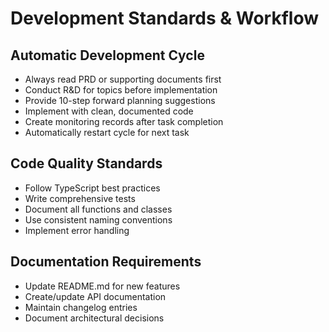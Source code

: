 # Development Standards & Workflow

## Automatic Development Cycle
- Always read PRD or supporting documents first
- Conduct R&D for topics before implementation
- Provide 10-step forward planning suggestions
- Implement with clean, documented code
- Create monitoring records after task completion
- Automatically restart cycle for next task

## Code Quality Standards
- Follow TypeScript best practices
- Write comprehensive tests
- Document all functions and classes
- Use consistent naming conventions
- Implement error handling

## Documentation Requirements
- Update README.md for new features
- Create/update API documentation
- Maintain changelog entries
- Document architectural decisions